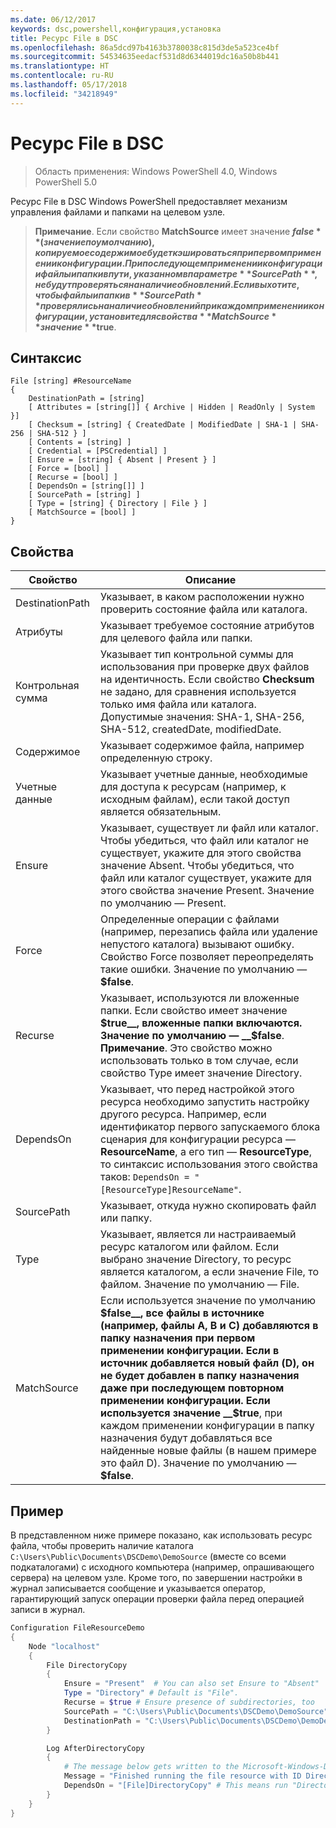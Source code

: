 ```yaml
---
ms.date: 06/12/2017
keywords: dsc,powershell,конфигурация,установка
title: Ресурс File в DSC
ms.openlocfilehash: 86a5dcd97b4163b3780038c815d3de5a523ce4bf
ms.sourcegitcommit: 54534635eedacf531d8d6344019dc16a50b8b441
ms.translationtype: HT
ms.contentlocale: ru-RU
ms.lasthandoff: 05/17/2018
ms.locfileid: "34218949"
---
```

# <a name="dsc-file-resource"></a>Ресурс File в DSC

> Область применения: Windows PowerShell 4.0, Windows PowerShell 5.0

Ресурс File в DSC Windows PowerShell предоставляет механизм управления файлами и папками на целевом узле.

>**Примечание**. Если свойство **MatchSource** имеет значение **$false** (значение по умолчанию), копируемое содержимое будет кэшироваться при первом применении конфигурации.
>При последующем применении конфигурации файлы и папки в пути, указанном в параметре **SourcePath**, не будут проверяться на наличие обновлений. Если вы хотите, чтобы файлы и папки в **SourcePath** проверялись на наличие обновлений при каждом применении конфигурации, установите для свойства **MatchSource** значение **$true**.

## <a name="syntax"></a>Синтаксис
```
File [string] #ResourceName
{
    DestinationPath = [string]
    [ Attributes = [string[]] { Archive | Hidden | ReadOnly | System }]
    [ Checksum = [string] { CreatedDate | ModifiedDate | SHA-1 | SHA-256 | SHA-512 } ]
    [ Contents = [string] ]
    [ Credential = [PSCredential] ]
    [ Ensure = [string] { Absent | Present } ]
    [ Force = [bool] ]
    [ Recurse = [bool] ]
    [ DependsOn = [string[]] ]
    [ SourcePath = [string] ]
    [ Type = [string] { Directory | File } ]
    [ MatchSource = [bool] ]
}
```

## <a name="properties"></a>Свойства

|  Свойство  |  Описание   |
|---|---|
| DestinationPath| Указывает, в каком расположении нужно проверить состояние файла или каталога.|
| Атрибуты| Указывает требуемое состояние атрибутов для целевого файла или папки.|
| Контрольная сумма| Указывает тип контрольной суммы для использования при проверке двух файлов на идентичность. Если свойство __Checksum__ не задано, для сравнения используется только имя файла или каталога. Допустимые значения: SHA-1, SHA-256, SHA-512, createdDate, modifiedDate.|
| Содержимое| Указывает содержимое файла, например определенную строку.|
| Учетные данные| Указывает учетные данные, необходимые для доступа к ресурсам (например, к исходным файлам), если такой доступ является обязательным.|
| Ensure| Указывает, существует ли файл или каталог. Чтобы убедиться, что файл или каталог не существует, укажите для этого свойства значение Absent. Чтобы убедиться, что файл или каталог существует, укажите для этого свойства значение Present. Значение по умолчанию — Present.|
| Force| Определенные операции с файлами (например, перезапись файла или удаление непустого каталога) вызывают ошибку. Свойство Force позволяет переопределять такие ошибки. Значение по умолчанию — __$false__.|
| Recurse| Указывает, используются ли вложенные папки. Если свойство имеет значение __$true__, вложенные папки включаются. Значение по умолчанию — __$false__. **Примечание**. Это свойство можно использовать только в том случае, если свойство Type имеет значение Directory.|
| DependsOn | Указывает, что перед настройкой этого ресурса необходимо запустить настройку другого ресурса. Например, если идентификатор первого запускаемого блока сценария для конфигурации ресурса — __ResourceName__, а его тип — __ResourceType__, то синтаксис использования этого свойства таков: `DependsOn = "[ResourceType]ResourceName"`.|
| SourcePath| Указывает, откуда нужно скопировать файл или папку.|
| Type| Указывает, является ли настраиваемый ресурс каталогом или файлом. Если выбрано значение Directory, то ресурс является каталогом, а если значение File, то файлом. Значение по умолчанию — File.|
| MatchSource| Если используется значение по умолчанию __$false__, все файлы в источнике (например, файлы A, B и C) добавляются в папку назначения при первом применении конфигурации. Если в источник добавляется новый файл (D), он не будет добавлен в папку назначения даже при последующем повторном применении конфигурации. Если используется значение __$true__, при каждом применении конфигурации в папку назначения будут добавляться все найденные новые файлы (в нашем примере это файл D). Значение по умолчанию — **$false**.|

## <a name="example"></a>Пример

В представленном ниже примере показано, как использовать ресурс файла, чтобы проверить наличие каталога `C:\Users\Public\Documents\DSCDemo\DemoSource` (вместе со всеми подкаталогами) с исходного компьютера (например, опрашивающего сервера) на целевом узле. Кроме того, по завершении настройки в журнал записывается сообщение и указывается оператор, гарантирующий запуск операции проверки файла перед операцией записи в журнал.

```powershell
Configuration FileResourceDemo
{
    Node "localhost"
    {
        File DirectoryCopy
        {
            Ensure = "Present"  # You can also set Ensure to "Absent"
            Type = "Directory" # Default is "File".
            Recurse = $true # Ensure presence of subdirectories, too
            SourcePath = "C:\Users\Public\Documents\DSCDemo\DemoSource"
            DestinationPath = "C:\Users\Public\Documents\DSCDemo\DemoDestination"
        }

        Log AfterDirectoryCopy
        {
            # The message below gets written to the Microsoft-Windows-Desired State Configuration/Analytic log
            Message = "Finished running the file resource with ID DirectoryCopy"
            DependsOn = "[File]DirectoryCopy" # This means run "DirectoryCopy" first.
        }
    }
}
```